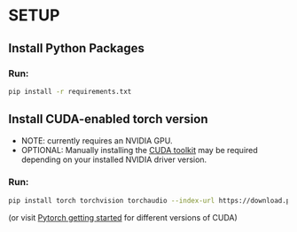 # SETUP
## Install Python Packages
### Run:
```bash
pip install -r requirements.txt
```

## Install CUDA-enabled torch version
* NOTE: currently requires an NVIDIA GPU.
* OPTIONAL: Manually installing the [CUDA toolkit](https://developer.nvidia.com/cuda-downloads) may be required depending on your installed NVIDIA driver version.
### Run:
```bash
pip install torch torchvision torchaudio --index-url https://download.pytorch.org/whl/cu121
```
(or visit [Pytorch getting started](https://pytorch.org/get-started/locally/) for different versions of CUDA)
